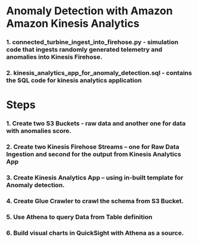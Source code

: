 # Anomaly Detection with Amazon Amazon Kinesis Analytics

### 1. connected_turbine_ingest_into_firehose.py - simulation code that ingests randomly generated telemetry and anomalies into Kinesis Firehose.
### 2. kinesis_analytics_app_for_anomaly_detection.sql - contains the SQL code for kinesis analytics application


# Steps 

### 1. Create two S3 Buckets -  raw data and another one for data with anomalies score.

### 2. Create two Kinesis Firehose Streams – one for Raw Data Ingestion and second for the output from Kinesis Analytics App

### 3. Create Kinesis Analytics App – using in-built template for Anomaly detection.

### 4. Create Glue Crawler to crawl the schema from S3 Bucket. 

### 5. Use Athena to query Data from Table definition

### 6. Build visual charts in QuickSight with Athena as a source. 
